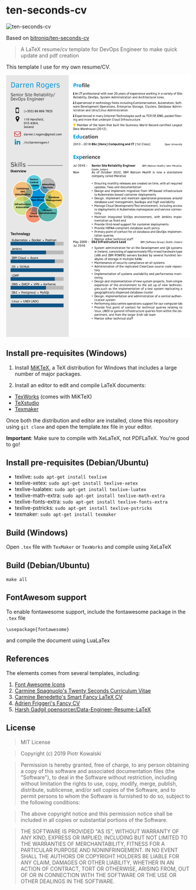 # ten-seconds-cv

![ten-seconds-cv](https://github.com/ElaborateCalculator/ten-seconds-cv/actions/workflows/ten-seconds-cv.yml/badge.svg)

Based on [bitroniq/ten-seconds-cv](https://github.com/bitroniq/ten-seconds-cv)

> A LaTeX resume/cv template for DevOps Engineer to make quick update and
> pdf creation

This template I use for my own resume/CV.


![CV Screenshot](cv-darren-rogers.png)

## Install pre-requisites (Windows)

1. Install [MiKTeX](https://miktex.org/howto/install-miktex), a TeX
   distribution for Windows that includes a large number of major packages.

2. Install an editor to edit and compile LaTeX documents:
  - [TexWorks](http://www.tug.org/texworks/) (comes with MiKTeX)
  - [TeXstudio](http://www.texstudio.org/)
  - [Texmaker](http://www.xm1math.net/texmaker/)

Once both the distribution and editor are installed, clone this repository
using `git clone` and open the template.tex file in your editor.

**Important**: Make sure to compile with XeLaTeX, not PDFLaTeX.
You're good to go!

## Install pre-requisites (Debian/Ubuntu)
* texlive: `sudo apt-get install texlive`
* texlive-xetex: `sudo apt-get install texlive-xetex`
* texlive-lualatex: `sudo apt-get install texlive-luatex`
* texlive-math-extra: `sudo apt-get install texlive-math-extra`
* texlive-fonts-extra: `sudo apt-get install texlive-fonts-extra`
* texlive-pstricks: `sudo apt-get install texlive-pstricks`
* texmaker: `sudo apt-get install texmaker`

## Build (Windows)

Open `.tex` file with `TexMaker` or `TexWorks` and compile using XeLaTeX

## Build (Debian/Ubuntu)

	make all

## FontAwesom support

To enable fontawesome support, include the fontawesome package in the `.tex` file

	\usepackage{fontawesome}

and compile the document using LuaLaTex

## References

The elements comes from several templates, including:

1. [Font Awesome Icons](https://faicons.com/)
2. [Carmine Spagnuolo's Twenty Seconds Curriculum Vitae](https://github.com/spagnuolocarmine/TwentySecondsCurriculumVitae-LaTex)
3. [Carmine Benedetto's Smart Fancy LaTeX CV](https://github.com/neoben/smart-fancy-latex-cv)
4. [Adrien Friggeri's Fancy CV](https://www.sharelatex.com/templates/52fb8c1f33621a613683ecad)
5. [Harsh Gadgil opensorcer/Data-Engineer-Resume-LaTeX](https://github.com/opensorceror/Data-Engineer-Resume-LaTeX)


## License

> MIT License

> Copyright (c) 2019 Piotr Kowalski

> Permission is hereby granted, free of charge, to any person obtaining a copy
> of this software and associated documentation files (the "Software"), to deal
> in the Software without restriction, including without limitation the rights
> to use, copy, modify, merge, publish, distribute, sublicense, and/or sell
> copies of the Software, and to permit persons to whom the Software is
> furnished to do so, subject to the following conditions:

> The above copyright notice and this permission notice shall be included in all
> copies or substantial portions of the Software.

> THE SOFTWARE IS PROVIDED "AS IS", WITHOUT WARRANTY OF ANY KIND, EXPRESS OR
> IMPLIED, INCLUDING BUT NOT LIMITED TO THE WARRANTIES OF MERCHANTABILITY,
> FITNESS FOR A PARTICULAR PURPOSE AND NONINFRINGEMENT. IN NO EVENT SHALL THE
> AUTHORS OR COPYRIGHT HOLDERS BE LIABLE FOR ANY CLAIM, DAMAGES OR OTHER
> LIABILITY, WHETHER IN AN ACTION OF CONTRACT, TORT OR OTHERWISE, ARISING FROM,
> OUT OF OR IN CONNECTION WITH THE SOFTWARE OR THE USE OR OTHER DEALINGS IN THE
> SOFTWARE.
